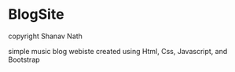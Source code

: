 # BlogSite

copyright Shanav Nath

simple music blog webiste created using Html, Css, Javascript, and Bootstrap
